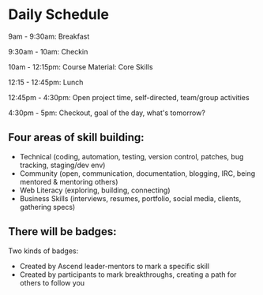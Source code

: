 Daily Schedule
==============

9am - 9:30am: Breakfast

9:30am - 10am:  Checkin

10am - 12:15pm:  Course Material:  Core Skills

12:15 - 12:45pm:  Lunch

12:45pm - 4:30pm:  Open project time, self-directed, team/group activities

4:30pm - 5pm:  Checkout, goal of the day, what's tomorrow?


Four areas of skill building:
-----------------------------

* Technical (coding, automation, testing, version control, patches, bug tracking, staging/dev env)
* Community (open, communication, documentation, blogging, IRC, being mentored & mentoring others)
* Web Literacy (exploring, building, connecting)
* Business Skills (interviews, resumes, portfolio, social media, clients, gathering specs)


There will be badges:
---------------------

Two kinds of badges:

* Created by Ascend leader-mentors to mark a specific skill
* Created by participants to mark breakthroughs, creating a path for others to follow you



